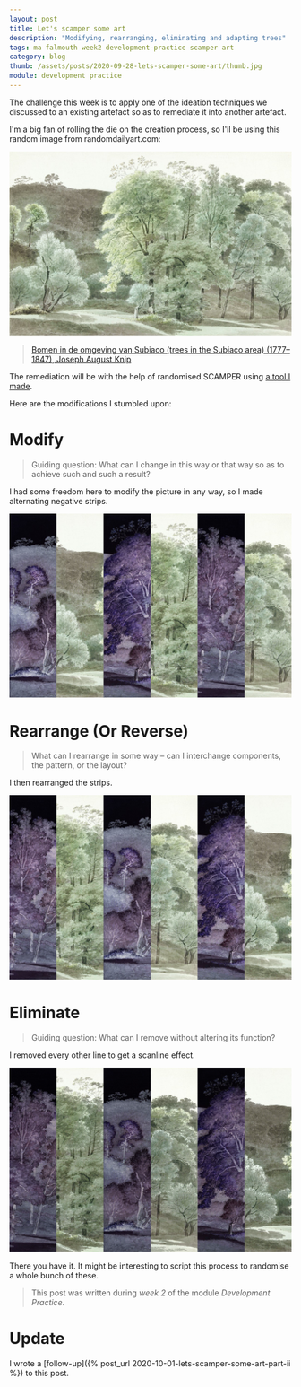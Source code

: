 ```yaml
---
layout: post
title: Let's scamper some art
description: "Modifying, rearranging, eliminating and adapting trees"
tags: ma falmouth week2 development-practice scamper art
category: blog
thumb: /assets/posts/2020-09-28-lets-scamper-some-art/thumb.jpg
module: development practice
---
```


The challenge this week is to apply one of the ideation techniques we discussed to an existing artefact so as to remediate it into another artefact.

I'm a big fan of rolling the die on the creation process, so I'll be using this random image from randomdailyart.com:

![Bomen in de omgeving van Subiaco (trees in the Subiaco area) (1777–1847), Joseph August Knip](/assets/posts/2020-09-28-lets-scamper-some-art/trees/bomen.jpg)

> [Bomen in de omgeving van Subiaco (trees in the Subiaco area) (1777–1847), Joseph August Knip](https://randomdailyart.com/art/2020-09-25/)

The remediation will be with the help of randomised SCAMPER using [a tool I made](https://juanuys.com/scamper/).

Here are the modifications I stumbled upon:

# Modify

> Guiding question: What can I change in this way or that way so as to achieve such and such a result?

I had some freedom here to modify the picture in any way, so I made alternating negative strips.

![Modified image](/assets/posts/2020-09-28-lets-scamper-some-art/trees/bomen_1.jpg)


# Rearrange (Or Reverse)

> What can I rearrange in some way – can I interchange components, the pattern, or the layout?

I then rearranged the strips.

![Rearranged image](/assets/posts/2020-09-28-lets-scamper-some-art/trees/bomen_2.jpg)

# Eliminate

> Guiding question: What can I remove without altering its function?

I removed every other line to get a scanline effect.

![Eliminated image](/assets/posts/2020-09-28-lets-scamper-some-art/trees/bomen_3_scanlines2.jpg)


There you have it. It might be interesting to script this process to randomise a whole bunch of these.

> This post was written during _week 2_ of the module _Development Practice_.

# Update

I wrote a [follow-up]({% post_url 2020-10-01-lets-scamper-some-art-part-ii %}) to this post.
